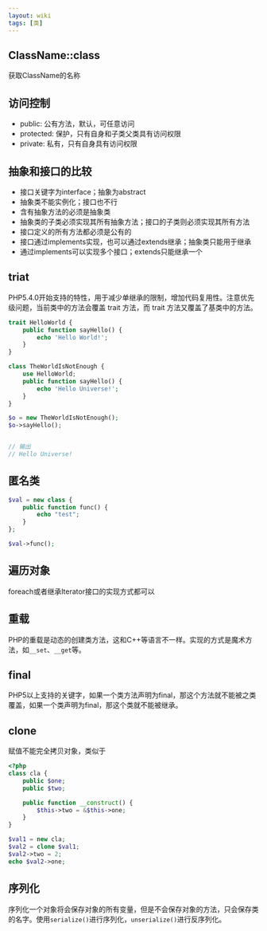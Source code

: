 ```yaml
---
layout: wiki
tags: [类]
---
```



## ClassName::class

获取ClassName的名称

## 访问控制

* public: 公有方法，默认，可任意访问
* protected: 保护，只有自身和子类父类具有访问权限
* private: 私有，只有自身具有访问权限

## 抽象和接口的比较

* 接口关键字为interface；抽象为abstract
* 抽象类不能实例化；接口也不行
* 含有抽象方法的必须是抽象类
* 抽象类的子类必须实现其所有抽象方法；接口的子类则必须实现其所有方法
* 接口定义的所有方法都必须是公有的
* 接口通过implements实现，也可以通过extends继承；抽象类只能用于继承
* 通过implements可以实现多个接口；extends只能继承一个



## triat

PHP5.4.0开始支持的特性，用于减少单继承的限制，增加代码复用性。注意优先级问题，当前类中的方法会覆盖 trait 方法，而 trait 方法又覆盖了基类中的方法。

```php
trait HelloWorld {
    public function sayHello() {
        echo 'Hello World!';
    }
}

class TheWorldIsNotEnough {
    use HelloWorld;
    public function sayHello() {
        echo 'Hello Universe!';
    }
}

$o = new TheWorldIsNotEnough();
$o->sayHello();


// 输出
// Hello Universe!
```


## 匿名类

```php
$val = new class {
    public function func() {
        echo "test";
    }
};

$val->func();
```

## 遍历对象

foreach或者继承Iterator接口的实现方式都可以

## 重载

PHP的重载是动态的创建类方法，这和C++等语言不一样。实现的方式是魔术方法，如`__set`、`__get`等。

## final

PHP5以上支持的关键字，如果一个类方法声明为final，那这个方法就不能被之类覆盖，如果一个类声明为final，那这个类就不能被继承。

## clone

赋值不能完全拷贝对象，类似于

```php
<?php
class cla {
    public $one;
    public $two;

    public function __construct() {
        $this->two = &$this->one;
    }
}

$val1 = new cla;
$val2 = clone $val1;
$val2->two = 2;
echo $val2->one;
```

## 序列化

序列化一个对象将会保存对象的所有变量，但是不会保存对象的方法，只会保存类的名字。使用`serialize()`进行序列化，`unserialize()`进行反序列化。
